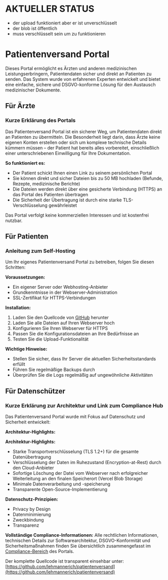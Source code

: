 # AKTUELLER STATUS

- der upload funktioniert aber er ist unverschlüsselt
- der blob ist öffentlich
- muss verschlüsselt sein um zu funktionieren

# Patientenversand Portal

Dieses Portal ermöglicht es Ärzten und anderen medizinischen Leistungserbringern, Patientendaten sicher und direkt an Patienten zu senden. Das System wurde von erfahrenen Experten entwickelt und bietet eine einfache, sichere und DSGVO-konforme Lösung für den Austausch medizinischer Dokumente.

## Für Ärzte

### Kurze Erklärung des Portals

Das Patientenversand Portal ist ein sicherer Weg, um Patientendaten direkt an Patienten zu übermitteln. Die Besonderheit liegt darin, dass Ärzte keine eigenen Konten erstellen oder sich um komplexe technische Details kümmern müssen – der Patient hat bereits alles vorbereitet, einschließlich einer unterschriebenen Einwilligung für Ihre Dokumentation.

**So funktioniert es:**

- Der Patient schickt Ihnen einen Link zu seinem persönlichen Portal
- Sie können direkt und sicher Dateien bis zu 50 MB hochladen (Befunde, Rezepte, medizinische Berichte)
- Die Dateien werden direkt über eine gesicherte Verbindung (HTTPS) an das Portal des Patienten übertragen
- Die Sicherheit der Übertragung ist durch eine starke TLS-Verschlüsselung gewährleistet

Das Portal verfolgt keine kommerziellen Interessen und ist kostenfrei nutzbar.

## Für Patienten

### Anleitung zum Self-Hosting

Um Ihr eigenes Patientenversand Portal zu betreiben, folgen Sie diesen Schritten:

**Voraussetzungen:**

- Ein eigener Server oder Webhosting-Anbieter
- Grundkenntnisse in der Webserver-Administration
- SSL-Zertifikat für HTTPS-Verbindungen

**Installation:**

1. Laden Sie den Quellcode von [GitHub](https://github.com/lehmannerich/patientenversand) herunter
2. Laden Sie alle Dateien auf Ihren Webserver hoch
3. Konfigurieren Sie Ihren Webserver für HTTPS
4. Passen Sie die Konfigurationsdateien an Ihre Bedürfnisse an
5. Testen Sie die Upload-Funktionalität

**Wichtige Hinweise:**

- Stellen Sie sicher, dass Ihr Server die aktuellen Sicherheitsstandards erfüllt
- Führen Sie regelmäßige Backups durch
- Überprüfen Sie die Logs regelmäßig auf ungewöhnliche Aktivitäten

## Für Datenschützer

### Kurze Erklärung zur Architektur und Link zum Compliance Hub

Das Patientenversand Portal wurde mit Fokus auf Datenschutz und Sicherheit entwickelt:

**Architektur-Highlights:**

**Architektur-Highlights:**

- Starke Transportverschlüsselung (TLS 1.2+) für die gesamte Datenübertragung
- Verschlüsselung der Daten im Ruhezustand (Encryption-at-Rest) durch den Cloud-Anbieter
- Sofortige Löschung der Datei vom Webserver nach erfolgreicher Weiterleitung an den finalen Speicherort (Vercel Blob Storage)
- Minimale Datenverarbeitung und -speicherung
- Transparente Open-Source-Implementierung

**Datenschutz-Prinzipien:**

- Privacy by Design
- Datenminimierung
- Zweckbindung
- Transparenz

**Vollständige Compliance-Informationen:**
Alle rechtlichen Informationen, technischen Details zur Softwarearchitektur, DSGVO-Konformität und Sicherheitsmaßnahmen finden Sie übersichtlich zusammengefasst im [Compliance-Bereich](compliance.html) des Portals.

Der komplette Quellcode ist transparent einsehbar unter: [https://github.com/lehmannerich/patientenversand](https://github.com/lehmannerich/patientenversand)

